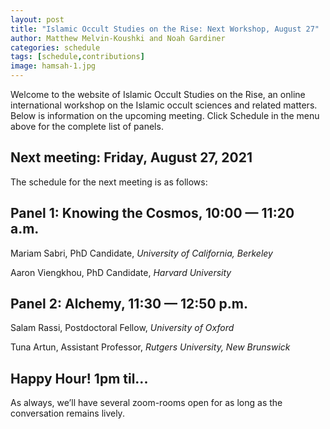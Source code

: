 ```yaml
---
layout: post
title: "Islamic Occult Studies on the Rise: Next Workshop, August 27"
author: Matthew Melvin-Koushki and Noah Gardiner
categories: schedule
tags: [schedule,contributions]
image: hamsah-1.jpg
---
```


Welcome to the website of Islamic Occult Studies on the Rise, an online international workshop on the Islamic occult sciences and related matters. Below is information on the upcoming meeting. Click Schedule in the menu above for the complete list of panels.

## Next meeting: Friday, August 27, 2021

The schedule for the next meeting is as follows:

## Panel 1: Knowing the Cosmos, 10:00 — 11:20 a.m.	

Mariam Sabri, PhD Candidate, *University of California, Berkeley*

Aaron Viengkhou, PhD Candidate, *Harvard University*


## Panel 2: Alchemy, 11:30 — 12:50 p.m.

Salam Rassi, Postdoctoral Fellow, *University of Oxford*

Tuna Artun, Assistant Professor, *Rutgers University, New Brunswick*


## Happy Hour! 1pm til...
As always, we’ll have several zoom-rooms open for as long as the conversation remains lively.
